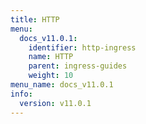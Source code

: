 ```yaml
---
title: HTTP
menu:
  docs_v11.0.1:
    identifier: http-ingress
    name: HTTP
    parent: ingress-guides
    weight: 10
menu_name: docs_v11.0.1
info:
  version: v11.0.1
---
```



